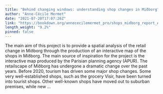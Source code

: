 ```yaml
---
title: "Behind changing windows: understanding shop changes in Miðborg"
author: "Anne-Cécile Mermet"
date: "2021-07-20T17:07:26Z"
link: "https://bookdown.org/annececilemermet_pro/shops_midborg_report_ACM/"
length_weight: "9.2%"
pinned: false
---
```


The main aim of this project is to provide a spatial analysis of the retail change in Miðborg through the production of an interactive map of the shops in Miðborg. The main source of inspiration for the project is the interactive map produced by the Parisian planning agency (APUR). The retailscape of Miðborg has undergone a dramatic change over the past years.
Before 2020, tourism has driven some major shop changes. Some very well-established shops, such as the grocery Visir, have been turned into tourist shops. Other well-known shops have moved out to suburban premises, while new ...
